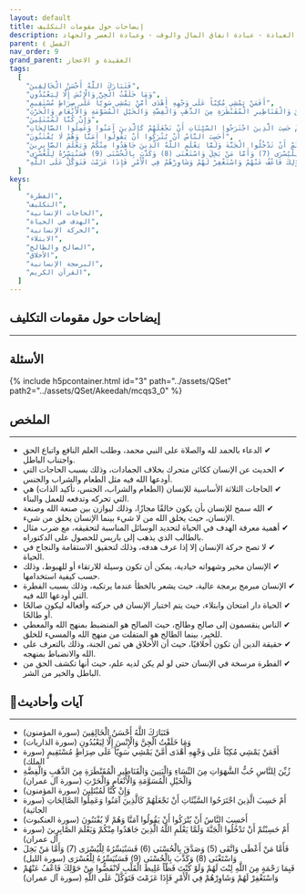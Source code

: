 ```yaml
---
layout: default
title: إيضاحات حول مقومات التكليف
description: العبادة - عبادة انفاق المال والوقت - وعبادة العصر والجهاد
parent: الفصل ٤
nav_order: 9
grand_parent: العقيدة و الاعجاز
tags:
  [
    "فَتَبَارَكَ اللَّهُ أَحْسَنُ الْخَالِقِينَ",
    "وَمَا خَلَقْتُ الْجِنَّ وَالْإِنْسَ إِلَّا لِيَعْبُدُونِ",
    "أَفَمَنْ يَمْشِي مُكِبّاً عَلَى وَجْهِهِ أَهْدَى أَمَّنْ يَمْشِي سَوِيّاً عَلَى صِرَاطٍ مُسْتَقِيمٍ",
    "زُيِّنَ لِلنَّاسِ حُبُّ الشَّهَوَاتِ مِنَ النِّسَاءِ وَالْبَنِينَ وَالْقَنَاطِيرِ الْمُقَنْطَرَةِ مِنَ الذَّهَبِ وَالْفِضَّةِ وَالْخَيْلِ الْمُسَوَّمَةِ وَالْأَنْعَامِ وَالْحَرْثِ",
    "وَإِنْ كُنَّا لَمُبْتَلِينَ",
    "أَمْ حَسِبَ الَّذِينَ اجْتَرَحُوا السَّيِّئَاتِ أَنْ نَجْعَلَهُمْ كَالَّذِينَ آمَنُوا وَعَمِلُوا الصَّالِحَاتِ",
    "أَحَسِبَ النَّاسُ أَنْ يُتْرَكُوا أَنْ يَقُولُوا آمَنَّا وَهُمْ لَا يُفْتَنُونَ",
    "أَمْ حَسِبْتُمْ أَنْ تَدْخُلُوا الْجَنَّةَ وَلَمَّا يَعْلَمِ اللَّهُ الَّذِينَ جَاهَدُوا مِنْكُمْ وَيَعْلَمَ الصَّابِرِينَ",
    "فَأَمَّا مَنْ أَعْطَى وَاتَّقَى (5) وَصَدَّقَ بِالْحُسْنَى (6) فَسَنُيَسِّرُهُ لِلْيُسْرَى (7) وَأَمَّا مَنْ بَخِلَ وَاسْتَغْنَى (8) وَكَذَّبَ بِالْحُسْنَى (9) فَسَنُيَسِّرُهُ لِلْعُسْرَى",
    "فَبِمَا رَحْمَةٍ مِنَ اللَّهِ لِنْتَ لَهُمْ وَلَوْ كُنْتَ فَظّاً غَلِيظَ الْقَلْبِ لَانْفَضُّوا مِنْ حَوْلِكَ فَاعْفُ عَنْهُمْ وَاسْتَغْفِرْ لَهُمْ وَشَاوِرْهُمْ فِي الْأَمْرِ فَإِذَا عَزَمْتَ فَتَوَكَّلْ عَلَى اللَّهِ",
  ]
keys:
  [
    "الفطرة",
    "التكليف",
    "الحاجات الإنسانية",
    "الهدف في الحياة",
    "الحركة الإنسانية",
    "الابتلاء",
    "الصالح والطالح",
    "الأخلاق",
    "البرمجة الإنسانية",
    "القرآن الكريم",
  ]
---
```


## ‏إيضاحات حول مقومات التكليف

---

## الأسئلة

{% include h5pcontainer.html id="3" path="../assets/QSet" path2="../assets/QSet/Akeedah/mcqs3_0" %}

## الملخص

---

- ‏✔ الدعاء بالحمد لله والصلاة على النبي محمد، وطلب العلم النافع واتباع الحق واجتناب الباطل.
- ‏✔ الحديث عن الإنسان ككائن متحرك بخلاف الجمادات، وذلك بسبب الحاجات التي أودعها الله فيه مثل الطعام والشراب والجنس.
- ‏✔ الحاجات الثلاثة الأساسية للإنسان (الطعام والشراب، الجنس، تأكيد الذات) هي التي تحركه وتدفعه للعمل والبناء.
- ‏✔ الله سمح للإنسان بأن يكون خالقًا مجازًا، وذلك ليوازن بين صنعة الله وصنعة الإنسان، حيث يخلق الله من لا شيء بينما الإنسان يخلق من شيء.
- ‏✔ أهمية معرفة الهدف في الحياة لتحديد الوسائل المناسبة لتحقيقه، مع ضرب مثال بالطالب الذي يذهب إلى باريس للحصول على الدكتوراه.
- ‏✔ لا تصح حركة الإنسان إلا إذا عرف هدفه، وذلك لتحقيق الاستقامة والنجاح في الحياة.
- ‏✔ الإنسان مخير وشهواته حيادية، يمكن أن تكون وسيلة للارتقاء أو للهبوط، وذلك حسب كيفية استخدامها.
- ‏✔ الإنسان مبرمج برمجة عالية، حيث يشعر بالخطأ عندما يرتكبه، وذلك بسبب الفطرة التي أودعها الله فيه.
- ‏✔ الحياة دار امتحان وابتلاء، حيث يتم اختبار الإنسان في حركته وأفعاله ليكون صالحًا أو طالحًا.
- ‏✔ الناس ينقسمون إلى صالح وطالح، حيث الصالح هو المنضبط بمنهج الله والمعطي للخير، بينما الطالح هو المتفلت من منهج الله والمسيء للخلق.
- ‏✔ حقيقة الدين أن تكون أخلاقيًا، حيث أن الأخلاق هي ثمن الجنة، وذلك بالتعرف على الله والانضباط بمنهجه.
- ‏✔ الفطرة مرسخة في الإنسان حتى لو لم يكن لديه علم، حيث أنها تكشف الحق من الباطل والخير من الشر.

## 📜آيات وأحاديث

---

- ‏فَتَبَارَكَ اللَّهُ أَحْسَنُ الْخَالِقِينَ (سورة المؤمنون)
- ‏وَمَا خَلَقْتُ الْجِنَّ وَالْإِنْسَ إِلَّا لِيَعْبُدُونِ (سورة الذاريات)
- ‏أَفَمَنْ يَمْشِي مُكِبّاً عَلَى وَجْهِهِ أَهْدَى أَمَّنْ يَمْشِي سَوِيّاً عَلَى صِرَاطٍ مُسْتَقِيمٍ (سورة الملك)
- ‏زُيِّنَ لِلنَّاسِ حُبُّ الشَّهَوَاتِ مِنَ النِّسَاءِ وَالْبَنِينَ وَالْقَنَاطِيرِ الْمُقَنْطَرَةِ مِنَ الذَّهَبِ وَالْفِضَّةِ وَالْخَيْلِ الْمُسَوَّمَةِ وَالْأَنْعَامِ وَالْحَرْثِ (سورة آل عمران)
- ‏وَإِنْ كُنَّا لَمُبْتَلِينَ (سورة المؤمنون)
- ‏أَمْ حَسِبَ الَّذِينَ اجْتَرَحُوا السَّيِّئَاتِ أَنْ نَجْعَلَهُمْ كَالَّذِينَ آمَنُوا وَعَمِلُوا الصَّالِحَاتِ (سورة الجاثية)
- ‏أَحَسِبَ النَّاسُ أَنْ يُتْرَكُوا أَنْ يَقُولُوا آمَنَّا وَهُمْ لَا يُفْتَنُونَ (سورة العنكبوت)
- ‏أَمْ حَسِبْتُمْ أَنْ تَدْخُلُوا الْجَنَّةَ وَلَمَّا يَعْلَمِ اللَّهُ الَّذِينَ جَاهَدُوا مِنْكُمْ وَيَعْلَمَ الصَّابِرِينَ (سورة آل عمران)
- ‏فَأَمَّا مَنْ أَعْطَى وَاتَّقَى (5) وَصَدَّقَ بِالْحُسْنَى (6) فَسَنُيَسِّرُهُ لِلْيُسْرَى (7) وَأَمَّا مَنْ بَخِلَ وَاسْتَغْنَى (8) وَكَذَّبَ بِالْحُسْنَى (9) فَسَنُيَسِّرُهُ لِلْعُسْرَى (سورة الليل)
- ‏فَبِمَا رَحْمَةٍ مِنَ اللَّهِ لِنْتَ لَهُمْ وَلَوْ كُنْتَ فَظّاً غَلِيظَ الْقَلْبِ لَانْفَضُّوا مِنْ حَوْلِكَ فَاعْفُ عَنْهُمْ وَاسْتَغْفِرْ لَهُمْ وَشَاوِرْهُمْ فِي الْأَمْرِ فَإِذَا عَزَمْتَ فَتَوَكَّلْ عَلَى اللَّهِ (سورة آل عمران)

